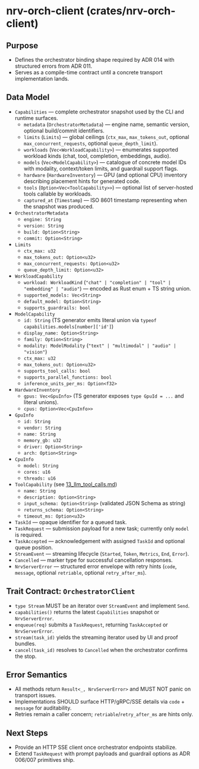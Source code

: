 # nrv-orch-client (crates/nrv-orch-client)

## Purpose
- Defines the orchestrator binding shape required by ADR 014 with structured errors from ADR 011.
- Serves as a compile-time contract until a concrete transport implementation lands.

## Data Model
- `Capabilities` — complete orchestrator snapshot used by the CLI and runtime surfaces.
  - `metadata` (`OrchestratorMetadata`) — engine name, semantic version, optional build/commit identifiers.
  - `limits` (`Limits`) — global ceilings (`ctx_max`, `max_tokens_out`, optional `max_concurrent_requests`, optional `queue_depth_limit`).
  - `workloads` (`Vec<WorkloadCapability>`) — enumerates supported workload kinds (chat, tool, completion, embeddings, audio).
  - `models` (`Vec<ModelCapability>`) — catalogue of concrete model IDs with modality, context/token limits, and guardrail support flags.
  - `hardware` (`HardwareInventory`) — GPU (and optional CPU) inventory describing placement hints for generated code.
  - `tools` (`Option<Vec<ToolCapability>>`) — optional list of server-hosted tools callable by workloads.
  - `captured_at` (`Timestamp`) — ISO 8601 timestamp representing when the snapshot was produced.
- `OrchestratorMetadata`
  - `engine: String`
  - `version: String`
  - `build: Option<String>`
  - `commit: Option<String>`
- `Limits`
  - `ctx_max: u32`
  - `max_tokens_out: Option<u32>`
  - `max_concurrent_requests: Option<u32>`
  - `queue_depth_limit: Option<u32>`
- `WorkloadCapability`
  - `workload: WorkloadKind` (`"chat" | "completion" | "tool" | "embedding" | "audio"`) — encoded as Rust enum + TS string union.
  - `supported_models: Vec<String>`
  - `default_model: Option<String>`
  - `supports_guardrails: bool`
- `ModelCapability`
  - `id: String` (TS generator emits literal union via `typeof capabilities.models[number]['id']`)
  - `display_name: Option<String>`
  - `family: Option<String>`
  - `modality: ModelModality` (`"text" | "multimodal" | "audio" | "vision"`)
  - `ctx_max: u32`
  - `max_tokens_out: Option<u32>`
  - `supports_tool_calls: bool`
  - `supports_parallel_functions: bool`
  - `inference_units_per_ms: Option<f32>`
- `HardwareInventory`
  - `gpus: Vec<GpuInfo>` (TS generator exposes `type GpuId = ...` and literal unions).
  - `cpus: Option<Vec<CpuInfo>>`
- `GpuInfo`
  - `id: String`
  - `vendor: String`
  - `name: String`
  - `memory_gb: u32`
  - `driver: Option<String>`
  - `arch: Option<String>`
- `CpuInfo`
  - `model: String`
  - `cores: u16`
  - `threads: u16`
- `ToolCapability` (see [13_llm_tool_calls.md](./13_llm_tool_calls.md))
  - `name: String`
  - `description: Option<String>`
  - `input_schema: Option<String>` (validated JSON Schema as string)
  - `returns_schema: Option<String>`
  - `timeout_ms: Option<u32>`
- `TaskId` — opaque identifier for a queued task.
- `TaskRequest` — submission payload for a new task; currently only `model` is required.
- `TaskAccepted` — acknowledgement with assigned `TaskId` and optional queue position.
- `StreamEvent` — streaming lifecycle (`Started`, `Token`, `Metrics`, `End`, `Error`).
- `Cancelled` — marker type for successful cancellation responses.
- `NrvServerError` — structured error envelope with retry hints (`code`, `message`, optional `retriable`, optional `retry_after_ms`).

## Trait Contract: `OrchestratorClient`
- `type Stream` MUST be an iterator over `StreamEvent` and implement `Send`.
- `capabilities()` returns the latest `Capabilities` snapshot or `NrvServerError`.
- `enqueue(req)` submits a `TaskRequest`, returning `TaskAccepted` or `NrvServerError`.
- `stream(task_id)` yields the streaming iterator used by UI and proof bundles.
- `cancel(task_id)` resolves to `Cancelled` when the orchestrator confirms the stop.

## Error Semantics
- All methods return `Result<_, NrvServerError>` and MUST NOT panic on transport issues.
- Implementations SHOULD surface HTTP/gRPC/SSE details via `code` + `message` for auditability.
- Retries remain a caller concern; `retriable`/`retry_after_ms` are hints only.

## Next Steps
- Provide an HTTP SSE client once orchestrator endpoints stabilize.
- Extend `TaskRequest` with prompt payloads and guardrail options as ADR 006/007 primitives ship.

